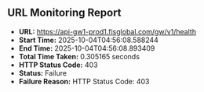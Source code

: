 ## URL Monitoring Report

- **URL:** https://api-gw1-prod1.fisglobal.com/gw/v1/health
- **Start Time:** 2025-10-04T04:56:08.588244
- **End Time:** 2025-10-04T04:56:08.893409
- **Total Time Taken:** 0.305165 seconds
- **HTTP Status Code:** 403
- **Status:** Failure
- **Failure Reason:** HTTP Status Code: 403
